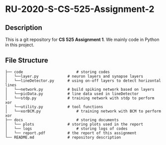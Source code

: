 # RU-2020-S-CS-525-Assignment-2

## Description
This is a git repository for **CS 525 Assignment 1**. We mainly code in Python in this project.

## File Structure
```
├── code						# storing codes
│   └──layer.py				# neuron layers and synapse layers
│   └──lineDetector.py		# using on-off layers to detect horizontal lines 
│   └──network.py			# build spiking network based on layers
│   └──picData.py			# line data used in lineDetector
│   └──stdp.py				# training network with stdp to perform xor
│   └──utility.py			# tool functions
│   └──xorBCM.py				# training network with BCM to perform xor
├── docs						# storing documents
│   └── plots				# storing plots used in the report
│   └── logs					# storing logs of codes
│   └── report.pdf			# the report of this assignment
└── README.md				# repository description
```